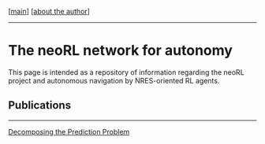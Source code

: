 [[main](index)]        [[about the author](./about_the_author.md)]

-------------------------------------------------------------------

# The neoRL network for autonomy 

This page is intended as a repository of information regarding the neoRL project and autonomous navigation by NRES-oriented RL agents.

## Publications

---------------------------------------

[Decomposing the Prediction Problem](https://ar5iv.org/html/2106.15868)


